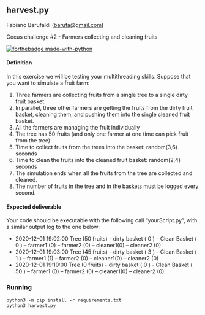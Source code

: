 
## harvest.py
Fabiano Barufaldi (barufa@gmail.com)

Cocus challenge #2 - Farmers collecting and cleaning fruits

[![forthebadge made-with-python](http://ForTheBadge.com/images/badges/made-with-python.svg)](https://www.python.org/)


#### Definition

In this exercise we will be testing your multithreading skills.
Suppose that you want to simulate a fruit farm:

1. Three farmers are collecting fruits from a single tree to a single dirty fruit basket.
2. In parallel, three other farmers are getting the fruits from the dirty fruit basket,
cleaning them, and pushing them into the single cleaned fruit basket.
3. All the farmers are managing the fruit individually
4. The tree has 50 fruits (and only one farmer at one time can pick fruit from the tree)
5. Time to collect fruits from the trees into the basket: random(3,6) seconds
6. Time to clean the fruits into the cleaned fruit basket: random(2,4) seconds
7. The simulation ends when all the fruits from the tree are collected and cleaned.
8. The number of fruits in the tree and in the baskets must be logged every second.

#### Expected deliverable
Your code should be executable with the following call “yourScript.py”, with a similar output log to the one below:

- 2020-12-01 19:02:00 Tree (50 fruits) - dirty basket ( 0 ) - Clean Basket ( 0 ) – farmer1 (0) – farmer2 (0) – cleaner1(0) – cleaner2 (0)
- 2020-12-01 19:03:00 Tree (45 fruits) - dirty basket ( 3 ) - Clean Basket ( 1 ) – farmer1 (1) – farmer2 (0) – cleaner1(0) – cleaner2 (0)
- 2020-12-01 19:10:00 Tree (0 fruits) - dirty basket ( 0 ) - Clean Basket ( 50 ) – farmer1 (0) – farmer2 (0) – cleaner1(0) – cleaner2 (0)

### Running
```
python3 -m pip install -r requirements.txt
python3 harvest.py
```

